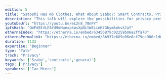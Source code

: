 ```yaml
---
edition: 5
title: "Satoshi Has No Clothes, What About Szabo?: Smart Contracts, Privacy, and Practicality"
description: "This talk will explore the possibilities for privacy preserving smart contracts in terms of both cryptography and functionality. It will give an overview of known approaches, including a detailed discussion of zk-proof based schemes such as Zexe (my work) and an overview of other approaches including refereed computation as seen in systems like Truebit and Arbitrum, multi-party computation, secret sharing, and fully homomorphic encryption. More fundamentally, it will explore what a private smart contract really is. Do we need to hide which contract is running? Do we really want privacy in most cases?"
youtubeUrl: "https://youtu.be/eL2n8_78nPY"
ipfsHash: "QmPdBtVLFAYU9mNwexp4usXpNitW8LinK7Gbym5okvXJaY"
ethernaIndex: "https://etherna.io/embed/63456879c02259b06a2ffa70"
ethernaPermalink: "https://etherna.io/embed/8b937e889e06e0cf79ee900c1d09e12acb9a342abed439c18ea153a17db14d56"
duration: 1133
expertise: "Beginner"
type: "Talk"
track: "Privacy"
keywords: ['Szabo','contracts','general']
tags: ['Privacy']
speakers: ['Ian Miers']
---
```

